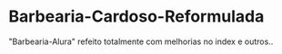 # Barbearia-Cardoso-Reformulada
 "Barbearia-Alura" refeito totalmente com melhorias no index e outros..
